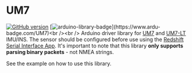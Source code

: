 # UM7
[![GitHub version](https://badge.fury.io/gh/PowerBroker2%2FUM7.svg)](https://badge.fury.io/gh/PowerBroker2%2FUM7) [![arduino-library-badge](https://www.ardu-badge.com/badge/UM7.svg?)](https://www.ardu-badge.com/UM7)<br /><br />
Arduino driver library for [UM7](https://www.pololu.com/product/2764) and [UM7-LT](https://www.pololu.com/product/2763) IMU/INS. The sensor should be configured before use using the [Redshift Serial Interface App](https://www.pololu.com/file/0J1934/SerialInterface_V3-1-5_8-08-2018.zip). It's important to note that this library **only supports parsing binary packets** - not NMEA strings.

See the example on how to use this library.
